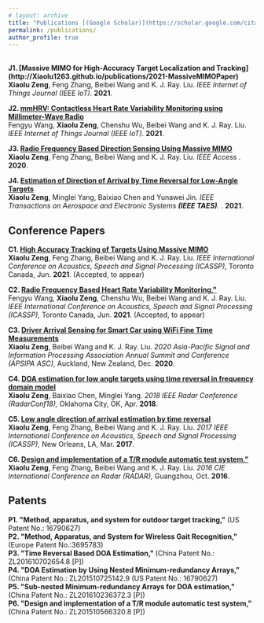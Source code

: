 ```yaml
---
# layout: archive
title: "Publications [(Google Scholar)](https://scholar.google.com/citations?hl=en&user=dfbckccAAAAJ)"
permalink: /publications/
author_profile: true
---
```

<br>
<b>J1. [Massive MIMO for High-Accuracy Target Localization and Tracking](http://Xiaolu1263.github.io/publications/2021-MassiveMIMOPaper)</b> 
<br>
<b>Xiaolu Zeng</b>, Feng Zhang, Beibei Wang and K. J. Ray. Liu.
<i> IEEE Internet of Things Journal (IEEE IoT)</i>. <b>2021</b>.  <br>

<b>J2. [mmHRV: Contactless Heart Rate Variability Monitoring using Millimeter-Wave Radio](http://Xiaolu1263.github.io/publications/2021-MassiveMIMOPaper)</b> 
<br>
Fengyu Wang, <b>Xiaolu Zeng</b>, Chenshu Wu, Beibei Wang and K. J. Ray. Liu.
<i> IEEE Internet of Things Journal (IEEE IoT)</i>. <b>2021</b>.  <br>

<b>J3. [Radio Frequency Based Direction Sensing Using Massive MIMO](http://Xiaolu1263.github.io/publications/2021-MassiveMIMOPaper)</b> 
<br>
<b>Xiaolu Zeng</b>, Feng Zhang, Beibei Wang and K. J. Ray. Liu.
<i> IEEE Access </i>. <b>2020</b>.  <br>

<b>J4. [Estimation of Direction of Arrival by Time Reversal for Low-Angle Targets](http://Xiaolu1263.github.io/publications/2021-MassiveMIMOPaper)</b> 
<br>
<b>Xiaolu Zeng</b>, Minglei Yang, Baixiao Chen and Yunawei Jin.
<i> IEEE Transactions on Aerospace and Electronic Systems **(IEEE TAES)**. </i>. <b>2021</b>.  <br>

## Conference Papers
<b>C1. [High Accuracy Tracking of Targets Using Massive MIMO](http://Xiaolu1263.github.io/publications/2021-MassiveMIMOPaper)</b> 
<br>
<b>Xiaolu Zeng</b>, Feng Zhang, Beibei Wang and K. J. Ray. Liu.
<i> IEEE International Conference on Acoustics, Speech and Signal Processing (ICASSP),</i> Toronto Canada, Jun. <b> 2021</b>. (Accepted, to appear)  <br>

<b>C2. [Radio Frequency Based Heart Rate Variability Monitoring,"](http://Xiaolu1263.github.io/publications/2021-MassiveMIMOPaper)</b> 
<br>
Fengyu Wang, <b>Xiaolu Zeng</b>, Chenshu Wu, Beibei Wang and K. J. Ray. Liu.
<i> IEEE International Conference on Acoustics, Speech and Signal Processing (ICASSP),</i> Toronto Canada, Jun. <b> 2021</b>. (Accepted, to appear)  <br>

<b>C3. [Driver Arrival Sensing for Smart Car using WiFi Fine Time Measurements](http://Xiaolu1263.github.io/publications/2021-MassiveMIMOPaper)</b> 
<br>
<b>Xiaolu Zeng</b>, Beibei Wang and K. J. Ray. Liu.
<i> 2020 Asia-Pacific Signal and Information Processing Association Annual Summit and Conference (APSIPA ASC),</i> Auckland, New Zealand, Dec. <b>2020</b>.  <br>

<b>C4. [DOA estimation for low angle targets using time reversal in frequency domain model](http://Xiaolu1263.github.io/publications/2021-MassiveMIMOPaper)</b> 
<br>
<b>Xiaolu Zeng</b>, Baixiao Chen, Minglei Yang.
<i> 2018 IEEE Radar Conference (RadarConf18), </i> Oklahoma City, OK, Apr. <b>2018</b>.  <br>

<b>C5. [Low angle direction of arrival estimation by time reversal](http://Xiaolu1263.github.io/publications/2021-MassiveMIMOPaper)</b> 
<br>
<b>Xiaolu Zeng</b>, Feng Zhang, Beibei Wang and K. J. Ray. Liu.
<i> 2017 IEEE International Conference on Acoustics, Speech and Signal Processing (ICASSP),</i> New Orleans, LA, Mar. <b>2017</b>.  <br>

<b>C6. [Design and implementation of a T/R module automatic test system,"](http://Xiaolu1263.github.io/publications/2021-MassiveMIMOPaper)</b> 
<br>
<b>Xiaolu Zeng</b>, Feng Zhang, Beibei Wang and K. J. Ray. Liu.
<i> 2016 CIE International Conference on Radar (RADAR),</i> Guangzhou, Oct. <b>2016</b>.  <br>


## Patents
<b>P1. "Method, apparatus, and system for outdoor target tracking,"</b> (US Patent No.: 16790627) <br>
<b>P2. "Method, Apparatus, and System for Wireless Gait Recognition," </b> (Europe Patent No.:3695783) <br>
<b>P3. "Time Reversal Based DOA Estimation," </b>(China Patent No.: ZL201610702654.8 [P]) <br>
<b>P4. "DOA Estimation by Using Nested Minimum-redundancy Arrays," </b> (China Patent No.: ZL201510725142.9 (US Patent No.: 16790627) <br>
<b>P5. "Sub-nested Minimum-redundancy Arrays for DOA estimation," </b> (China Patent No.: ZL201610236372.3 [P])<br>
<b>P6. "Design and implementation of a T/R module automatic test system," </b> (China Patent No.: ZL201510566320.8 [P]) <br>

